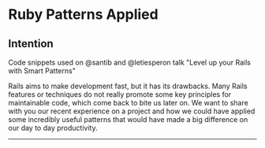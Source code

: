 # Ruby Patterns Applied

## Intention

Code snippets used on @santib and @letiesperon talk "Level up your Rails with Smart Patterns"

Rails aims to make development fast, but it has its drawbacks. Many Rails features or techniques do not really promote some key principles for maintainable code, which come back to bite us later on. We want to share with you our recent experience on a project and how we could have applied some incredibly useful patterns that would have made a big difference on our day to day productivity.

---
